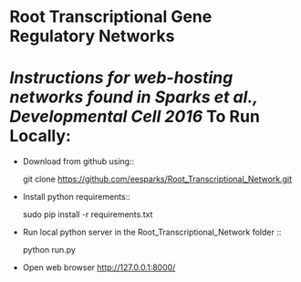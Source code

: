 Root Transcriptional Gene Regulatory Networks
========================================================

*Instructions for web-hosting networks found in Sparks et al., Developmental Cell 2016*
To Run Locally:
================

  - Download from github using::
    
      git clone https://github.com/eesparks/Root_Transcriptional_Network.git

  - Install python requirements::
  
      sudo pip install -r requirements.txt

  - Run local python server in the Root_Transcriptional_Network folder ::
    
      python run.py

  - Open web browser http://127.0.0.1:8000/


